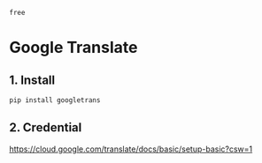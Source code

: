 `free`

# Google Translate

## 1. Install

```python
pip install googletrans
```

## 2. Credential
<https://cloud.google.com/translate/docs/basic/setup-basic?csw=1>
